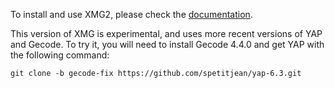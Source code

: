 To install and use XMG2, please check the [documentation](dokufarm.phil.hhu.de/xmg/).

This version of XMG is experimental, and uses more recent versions of YAP and Gecode.
To try it, you will need to install Gecode 4.4.0 and get YAP with the following command:
```
git clone -b gecode-fix https://github.com/spetitjean/yap-6.3.git
```